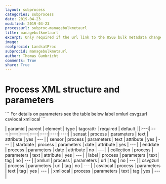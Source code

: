 ```yaml
---
layout: subprocess
categories: subprocess
date: 2019-04-23
modified: 2019-04-23
processurl: subproc-managebulkmetaurl
title: managebulkmetaurl
excerpt: Only required if the url link to the USGS bulk metadata changes
image: 
rootprocid: LandsatProc
subprocid: managebulkmetaurl
author: Thomas Gumbricht
comments: True
share: True
---
```


<h1 class='foot-description'>Process XML structure and parameters</h1>
```
For details on parameters see the table below
<?xml version="1.0" ?>
<process>
  <!--Generated from python-->
  <userproj plotid="yourplotid" projectid="yourprojectid" siteid="yoursiteid" system="systemid" tractid="yourtractid" userid="youruserid"/>
  <period endday="DD" endmonth="MM" endyear="YYYY" seasonendday="DD" seasonendmonth="MM" seasonstartday="DD" seasonstartmonth="MM" startday="DD" startmonth="MM" startyear="YYYY" timestep="timestep"/>
  <parameters collection="txtstring" enddate="YYYYMMDD" sensat="txtstring" sensor="txtstring" startdate="YYYYMMDD">
    <label>label</label>
    <xmlurl>xmlurl</xmlurl>
    <csvgzurl>csvgzurl</csvgzurl>
    <csvlocal>csvlocal</csvlocal>
    <xmllocal>xmllocal</xmllocal>
  </parameters>
</process>
```

| paramid | parent | element | type | tagorattr | required | default |
|:---:|:---:|:---:|:---:|:---:|:---:|:---:|:---:|
| sensat | process | parameters | text | attribute | yes | --- |
| sensor | process | parameters | text | attribute | yes | --- |
| startdate | process | parameters | date | attribute | yes | --- |
| enddate | process | parameters | date | attribute | no | --- |
| collection | process | parameters | text | attribute | yes | --- |
| label | process | parameters | text | tag | no | --- |
| xmlurl | process | parameters | url | tag | no | --- |
| csvgzurl | process | parameters | url | tag | no | --- |
| csvlocal | process | parameters | text | tag | yes | --- |
| xmllocal | process | parameters | text | tag | yes | --- |
